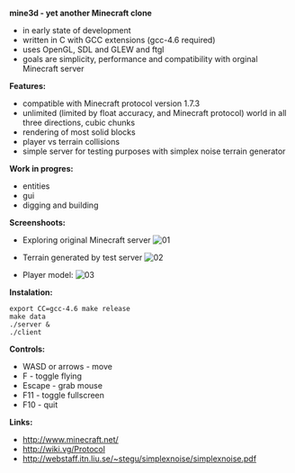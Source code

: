 **mine3d - yet another Minecraft clone**

 * in early state of development
 * written in C with GCC extensions (gcc-4.6 required)
 * uses OpenGL, SDL and GLEW and ftgl
 * goals are simplicity, performance and compatibility with orginal Minecraft server

**Features:**

 * compatible with Minecraft protocol version 1.7.3
 * unlimited (limited by float accuracy, and Minecraft protocol) world in all three directions, cubic chunks
 * rendering of most solid blocks
 * player vs terrain collisions
 * simple server for testing purposes with simplex noise terrain generator

**Work in progres:**

 * entities
 * gui
 * digging and building

**Screenshoots:**

 * Exploring original Minecraft server
![01](http://i.imgur.com/NXRa9l.png)

 * Terrain generated by test server
![02](http://i.imgur.com/it1nbl.png)

 * Player model:
![03](http://i.imgur.com/kxlOIl.png)
 
**Instalation:**

    export CC=gcc-4.6 make release
    make data
    ./server &
    ./client

**Controls:**

  * WASD or arrows - move
  * F - toggle flying
  * Escape - grab mouse
  * F11 - toggle fullscreen
  * F10 - quit

**Links:**

  * http://www.minecraft.net/
  * http://wiki.vg/Protocol
  * http://webstaff.itn.liu.se/~stegu/simplexnoise/simplexnoise.pdf

